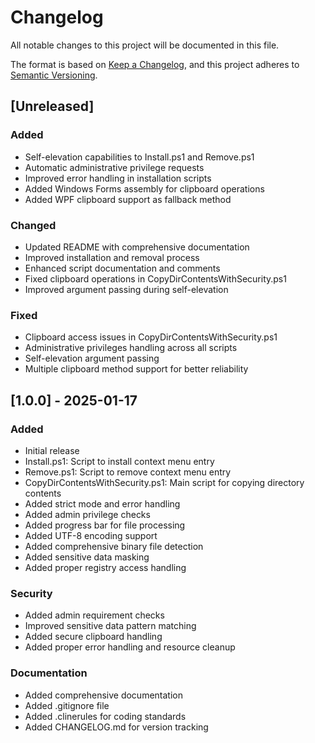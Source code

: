 # Changelog

All notable changes to this project will be documented in this file.

The format is based on [Keep a Changelog](https://keepachangelog.com/en/1.0.0/),
and this project adheres to [Semantic Versioning](https://semver.org/spec/v2.0.0.html).

## [Unreleased]

### Added
- Self-elevation capabilities to Install.ps1 and Remove.ps1
- Automatic administrative privilege requests
- Improved error handling in installation scripts
- Added Windows Forms assembly for clipboard operations
- Added WPF clipboard support as fallback method

### Changed
- Updated README with comprehensive documentation
- Improved installation and removal process
- Enhanced script documentation and comments
- Fixed clipboard operations in CopyDirContentsWithSecurity.ps1
- Improved argument passing during self-elevation

### Fixed
- Clipboard access issues in CopyDirContentsWithSecurity.ps1
- Administrative privileges handling across all scripts
- Self-elevation argument passing
- Multiple clipboard method support for better reliability

## [1.0.0] - 2025-01-17

### Added
- Initial release
- Install.ps1: Script to install context menu entry
- Remove.ps1: Script to remove context menu entry
- CopyDirContentsWithSecurity.ps1: Main script for copying directory contents
- Added strict mode and error handling
- Added admin privilege checks
- Added progress bar for file processing
- Added UTF-8 encoding support
- Added comprehensive binary file detection
- Added sensitive data masking
- Added proper registry access handling

### Security
- Added admin requirement checks
- Improved sensitive data pattern matching
- Added secure clipboard handling
- Added proper error handling and resource cleanup

### Documentation
- Added comprehensive documentation
- Added .gitignore file
- Added .clinerules for coding standards
- Added CHANGELOG.md for version tracking
